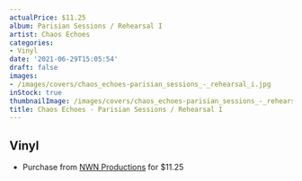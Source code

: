 ```yaml
---
actualPrice: $11.25
album: Parisian Sessions / Rehearsal I
artist: Chaos Echoes
categories:
- Vinyl
date: '2021-06-29T15:05:54'
draft: false
images:
- /images/covers/chaos_echoes-parisian_sessions_-_rehearsal_i.jpg
inStock: true
thumbnailImage: /images/covers/chaos_echoes-parisian_sessions_-_rehearsal_i-thumb.jpg
title: Chaos Echoes - Parisian Sessions / Rehearsal I
---
```


## Vinyl
* Purchase from [NWN Productions](http://shop.nwnprod.com/index.php?route=product/product&path=75&product_id=2382&sort=pd.name&order=ASC) for $11.25
